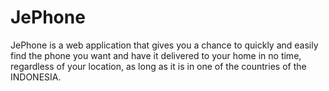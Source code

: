 # JePhone
JePhone is a web application that gives you a chance to quickly and easily find the phone you want and have it delivered to your home in no time, regardless of your location, as long as it is in one of the countries of the INDONESIA.
